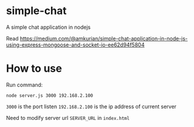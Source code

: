 # simple-chat
A simple chat application in nodejs

Read
https://medium.com/@amkurian/simple-chat-application-in-node-js-using-express-mongoose-and-socket-io-ee62d94f5804

# How to use
Run command:

`node server.js 3000 192.168.2.100`

`3000` is the port listen
`192.168.2.100` is the ip address of current server

Need to modify server url `SERVER_URL` in `index.html`